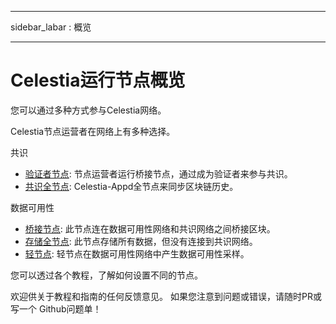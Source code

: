 - - -
sidebar_labar : 概览
- - -

# Celestia运行节点概览

您可以通过多种方式参与Celestia网络。

Celestia节点运营者在网络上有多种选择。

共识

* [验证者节点](./validator-node.md): 节点运营者运行桥接节点，通过成为验证者来参与共识。
* [共识全节点](./consensus-full-node.md): Celestia-Appd全节点来同步区块链历史。

数据可用性

* [桥接节点](./bridge-node.md): 此节点连在数据可用性网络和共识网络之间桥接区块。
* [存储全节点](./full-storage-node.md): 此节点存储所有数据，但没有连接到共识网络。
* [轻节点](./light-node.md): 轻节点在数据可用性网络中产生数据可用性采样。

您可以透过各个教程，了解如何设置不同的节点。

欢迎供关于教程和指南的任何反馈意见。 如果您注意到问题或错误，请随时PR或写一个 Github问题单！
